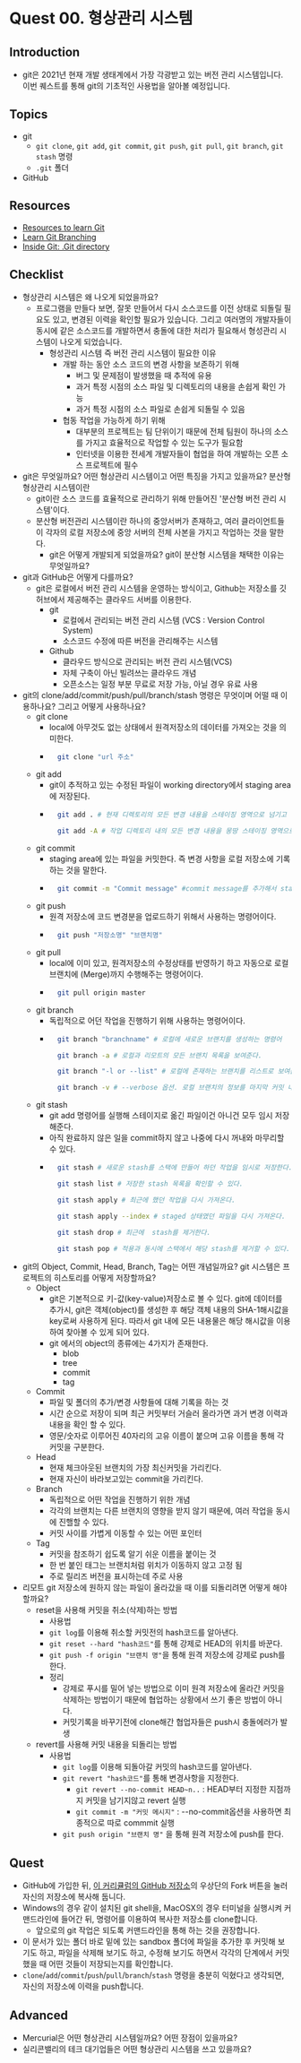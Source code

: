 # Quest 00. 형상관리 시스템

## Introduction
* git은 2021년 현재 개발 생태계에서 가장 각광받고 있는 버전 관리 시스템입니다. 이번 퀘스트를 통해 git의 기초적인 사용법을 알아볼 예정입니다.

## Topics
* git
  * `git clone`, `git add`, `git commit`, `git push`, `git pull`, `git branch`, `git stash` 명령
  * `.git` 폴더
* GitHub

## Resources
* [Resources to learn Git](https://try.github.io)
* [Learn Git Branching](https://learngitbranching.js.org/?locale=ko)
* [Inside Git: .Git directory](https://githowto.com/git_internals_git_directory)

## Checklist
* 형상관리 시스템은 왜 나오게 되었을까요?
  * 프로그램을 만들다 보면, 잘못 만들어서 다시 소스코드를 이전 상태로 되돌릴 필요도 있고, 변경된 이력을 확인할 필요가 있습니다. 그리고 여러명의 개발자들이 동시에 같은 소스코드를 개발하면서 충돌에 대한 처리가 필요해서 형성관리 시스템이 나오게 되었습니다.
    * 형성관리 시스템 즉 버전 관리 시스템이 필요한 이유
      * 개발 하는 동안 소스 코드의 변경 사항을 보존하기 위해
        * 버그 및 문제점이 발생했을 때 추적에 유용
        * 과거 특정 시점의 소스 파일 및 디렉토리의 내용을 손쉽게 확인 가능
        * 과거 특정 시점의 소스 파일로 손쉽게 되돌릴 수 있음
      * 협동 작업을 가능하게 하기 위해
        * 대부분의 프로젝트는 팀 단위이기 때문에 전체 팀원이 하나의 소스를 가지고 효율적으로 작업할 수 있는 도구가 필요함
        * 인터넷을 이용한 전세계 개발자들이 협업을 하여 개발하는 오픈 소스 프로젝트에 필수
* git은 무엇일까요? 어떤 형상관리 시스템이고 어떤 특징을 가지고 있을까요? 분산형 형상관리 시스템이란
  * git이란 소스 코드를 효율적으로 관리하기 위해 만들어진 '분산형 버전 관리 시스템'이다.
  * 분산형 버전관리 시스템이란 하나의 중앙서버가 존재하고, 여러 클라이언트들이 각자의 로컬 저장소에 중앙 서버의 전체 사본을 가지고 작업하는 것을 말한다.
    * git은 어떻게 개발되게 되었을까요? git이 분산형 시스템을 채택한 이유는 무엇일까요?
* git과 GitHub은 어떻게 다를까요?
  * git은 로컬에서 버전 관리 시스템을 운영하는 방식이고, Github는 저장소를 깃허브에서 제공해주는 클라우드 서버를 이용한다.
    * git
      * 로컬에서 관리되는 버전 관리 시스템 (VCS : Version Control System)
      * 소스코드 수정에 따른 버전을 관리해주는 시스템
    * Github
      * 클라우드 방식으로 관리되는 버전 관리 시스템(VCS)
      * 자체 구축이 아닌 빌려쓰는 클라우드 개념
      * 오픈소스는 일정 부분 무료로 저장 가능, 아닐 경우 유료 사용
* git의 clone/add/commit/push/pull/branch/stash 명령은 무엇이며 어떨 때 이용하나요? 그리고 어떻게 사용하나요?
  * git clone
    * local에 아무것도 없는 상태에서 원격저장소의 데이터를 가져오는 것을 의미한다.
    * ```bash
        git clone "url 주소"
      ```
  * git add
    * git이 추적하고 있는 수정된 파일이 working directory에서 staging area에 저장된다.
    * ```bash
        git add . # 현재 디렉토리의 모든 변경 내용을 스테이징 영역으로 넘기고 싶을 때

        git add -A # 작업 디렉토리 내의 모든 변경 내용을 몽땅 스테이징 영역으로 넘기고 싶을 때
      ```
  * git commit
    * staging area에 있는 파일을 커밋한다. 즉 변경 사항을 로컬 저장소에 기록하는 것을 말한다.
    * ```bash
        git commit -m "Commit message" #commit message를 추가해서 staging area에 있는 파일을 커밋한다.
      ```
  * git push
    * 원격 저장소에 코드 변경분을 업로드하기 위해서 사용하는 명령어이다.
    * ```bash
        git push "저장소명" "브랜치명" 
      ```
  * git pull
    * local에 이미 있고, 원격저장소의 수정상태를 반영하기 하고 자동으로 로컬 브랜치에 (Merge)까지 수행해주는 명령어이다.
    * ```bash
        git pull origin master
      ```
  * git branch
    * 독립적으로 어던 작업을 진행하기 위해 사용하는 명령어이다.
    * ```bash
        git branch "branchname" # 로컬에 새로운 브랜치를 생성하는 명령어

        git branch -a # 로컬과 리모트의 모든 브랜치 목록을 보여준다.

        git branch "-l or --list" # 로컬에 존재하는 브랜치를 리스트로 보여준다. 

        git branch -v # --verbose 옵션. 로컬 브랜치의 정보를 마지막 커밋 내역과 함께 보여준다.
      ```
  * git stash
    * git add 명령어를 실행해 스테이지로 옮긴 파일이건 아니건 모두 임시 저장해준다.
    * 아직 완료하지 않은 일을 commit하지 않고 나중에 다시 꺼내와 마무리할 수 있다.
    * ```bash
        git stash # 새로운 stash를 스택에 만들어 하던 작업을 임시로 저장한다.

        git stash list # 저장한 stash 목록을 확인할 수 있다.

        git stash apply # 최근에 했던 작업을 다시 가져온다.

        git stash apply --index # staged 상태였던 파일을 다시 가져온다.

        git stash drop # 최근에  stash를 제거한다.

        git stash pop # 적용과 동시에 스택에서 해당 stash를 제거할 수 있다.
      ```
* git의 Object, Commit, Head, Branch, Tag는 어떤 개념일까요? git 시스템은 프로젝트의 히스토리를 어떻게 저장할까요?
  * Object
    * git은 기본적으로 키-값(key-value)저장소로 볼 수 있다. git에 데이터를 추가시, git은 객체(object)를 생성한 후 해당 객체 내용의 SHA-1해시값을 key로써 사용하게 된다. 따라서 git 내에 모든 내용물은 해당 해시값을 이용하여 찾아볼 수 있게 되어 있다.
    * git 에서의 object의 종류에는 4가지가 존재한다.
      * blob
      * tree
      * commit
      * tag
  * Commit
    * 파일 및 폴더의 추가/변경 사항들에 대해 기록을 하는 것
    * 시간 순으로 저장이 되며 최근 커밋부터 거슬러 올라가면 과거 변경 이력과 내용을 확인 할 수 있다.
    * 영문/숫자로 이루어진 40자리의 고유 이름이 붙으며 고유 이름을 통해 각 커밋을 구분한다.
  * Head
    * 현재 체크아웃된 브랜치의 가장 최신커밋을 가리킨다.
    * 현재 자신이 바라보고있는 commit을 가리킨다.
  * Branch
    * 독립적으로 어떤 작업을 진행하기 위한 개념
    * 각각의 브랜치는 다른 브랜치의 영향을 받지 않기 때문에, 여러 작업을 동시에 진핼할 수 있다.
    * 커밋 사이를 가볍게 이동할 수 있는 어떤 포인터
  * Tag
    * 커밋을 참조하기 쉽도록 알기 쉬운 이름을 붙이는 것
    * 한 번 붙인 태그는 브랜치처럼 위치가 이동하지 않고 고정 됨
    * 주로 릴리즈 버전을 표시하는데 주로 사용
* 리모트 git 저장소에 원하지 않는 파일이 올라갔을 때 이를 되돌리려면 어떻게 해야 할까요?
  * reset을 사용해 커밋을 취소(삭제)하는 방법
    *  사용법
      * `git log`를 이용해 취소할 커밋전의 hash코드를 알아낸다.
      * `git reset --hard "hash코드"`를 통해 강제로 HEAD의 위치를 바꾼다.
      * `git push -f origin "브랜치 명"`을 통해 원격 저장소에 강제로 push를 한다.
    * 정리
      * 강제로 푸시를 밀어 넣는 방법으로 이미 원격 저장소에 올라간 커밋을 삭제하는 방법이기 때문에 협업하는 상황에서 쓰기 좋은 방법이 아니다.
      * 커밋기록을 바꾸기전에 clone해간 협업자들은 push시 충돌에러가 발생
  * revert를 사용해 커밋 내용을 되돌리는 방법
    * 사용법
      * `git log`를 이용해 되돌아갈 커밋의 hash코드를 알아낸다.
      * `git revert "hash코드"`를 통해 변경사항을 지정한다.
        * `git revert --no-commit HEAD~n..` : HEAD부터 지정한 지점까지 커밋을 남기지않고 revert 실행
        * `git commit -m "커밋 메시지"` : --no-commit옵션을 사용하면 최종적으로 따로 commmit 실행
      * `git push origin "브랜치 명"` 을 통해 원격 저장소에 push를 한다.

## Quest
* GitHub에 가입한 뒤, [이 커리큘럼의 GitHub 저장소](https://github.com/KnowRe-Dev/WebDevCurriculum)의 우상단의 Fork 버튼을 눌러 자신의 저장소에 복사해 둡니다.
* Windows의 경우 같이 설치된 git shell을, MacOSX의 경우 터미널을 실행시켜 커맨드라인에 들어간 뒤, 명령어를 이용하여 복사한 저장소를 clone합니다.
  * 앞으로의 git 작업은 되도록 커맨드라인을 통해 하는 것을 권장합니다.
* 이 문서가 있는 폴더 바로 밑에 있는 sandbox 폴더에 파일을 추가한 후 커밋해 보기도 하고, 파일을 삭제해 보기도 하고, 수정해 보기도 하면서 각각의 단계에서 커밋했을 때 어떤 것들이 저장되는지를 확인합니다.
* `clone`/`add`/`commit`/`push`/`pull`/`branch`/`stash` 명령을 충분히 익혔다고 생각되면, 자신의 저장소에 이력을 push합니다.

## Advanced
* Mercurial은 어떤 형상관리 시스템일까요? 어떤 장점이 있을까요?
* 실리콘밸리의 테크 대기업들은 어떤 형상관리 시스템을 쓰고 있을까요?
